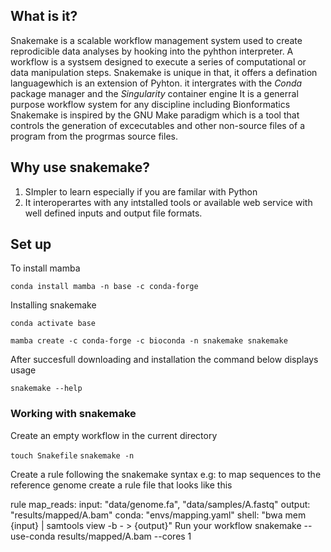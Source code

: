 ## What is it?

Snakemake is a scalable workflow management system used to create reprodicible data analyses by hooking into the pyhthon interpreter. 
A workflow is a systsem designed to execute a series of computational or data manipulation steps.
Snakemake is unique in that, it offers a defination languagewhich is an extension of Pyhton. 
it intergrates with the *Conda* package manager and the *Singularity* container engine
It is a generral purpose workflow system for any discipline including Bionformatics
Snakemake is inspired by the GNU Make paradigm which is a tool that controls the generation of excecutables and other non-source files of a program
from the progrmas source files.

## Why use snakemake?
1. SImpler to learn especially if you are familar with Python
2. It interoperartes with any intstalled tools or available web service with well defined inputs and output file formats.

## Set up

To install mamba

`conda install mamba -n base -c conda-forge`
 
Installing snakemake

 `conda activate base`
 
`mamba create -c conda-forge -c bioconda -n snakemake snakemake`

After succesfull  downloading and installation the command below displays  usage 
 
 `snakemake --help`
 
 ### Working with snakemake
 
Create an empty workflow in the current directory

`touch Snakefile`
`snakemake -n`

Create a rule following the snakemake syntax e.g: to map sequences to the reference genome create a rule file that looks like this

rule map_reads:
  input:
      "data/genome.fa",
      "data/samples/A.fastq"
  output:
      "results/mapped/A.bam"
  conda:
      "envs/mapping.yaml"
  shell:
      "bwa mem {input} | samtools view -b - > {output}"
Run your workflow
snakemake --use-conda results/mapped/A.bam --cores 1




